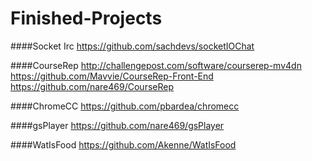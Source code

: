 # Finished-Projects

####Socket Irc
https://github.com/sachdevs/socketIOChat <br>

####CourseRep
http://challengepost.com/software/courserep-mv4dn <br>
https://github.com/Mavvie/CourseRep-Front-End <br>
https://github.com/nare469/CourseRep <br>

####ChromeCC
https://github.com/pbardea/chromecc <br>

####gsPlayer
https://github.com/nare469/gsPlayer <br>

####WatIsFood
https://github.com/Akenne/WatIsFood<br>
